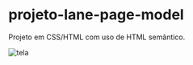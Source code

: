 # projeto-lane-page-model

Projeto em CSS/HTML com uso de HTML semântico.

![tela](https://user-images.githubusercontent.com/87495580/199983565-0fbe8e1d-25f6-46b3-8c06-f72987aff51d.png)

